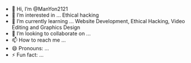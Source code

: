 - 👋 Hi, I’m @ManYon2121
- 👀 I’m interested in ... Ethical hacking
- 🌱 I’m currently learning ... Website Development, Ethical Hacking, Video Editing and Graphics Design
- 💞️ I’m looking to collaborate on ...
- 📫 How to reach me ...
- 😄 Pronouns: ...
- ⚡ Fun fact: ...

<!---
ManYon2121/ManYon2121 is a ✨ special ✨ repository because its `README.md` (this file) appears on your GitHub profile.
You can click the Preview link to take a look at your changes.
--->
